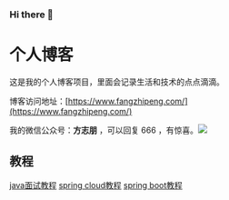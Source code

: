 ### Hi there 👋

<!--
**forezp/forezp** is a ✨ _special_ ✨ repository because its `README.md` (this file) appears on your GitHub profile.

Here are some ideas to get you started:

- 🔭 I’m currently working on ...
- 🌱 I’m currently learning ...
- 👯 I’m looking to collaborate on ...
- 🤔 I’m looking for help with ...
- 💬 Ask me about ...
- 📫 How to reach me: ...
- 😄 Pronouns: ...
- ⚡ Fun fact: ...
-->

# 个人博客

这是我的个人博客项目，里面会记录生活和技术的点点滴滴。

博客访问地址：[https://www.fangzhipeng.com/](https://www.fangzhipeng.com/)

我的微信公众号：**方志朋** ，可以回复 666 ，有惊喜。![](https://static.javajike.com/img/common/wx-fzp3.png)


## 教程

[java面试教程](https://www.fangzhipeng.com/javainterview.html)
[spring cloud教程](https://www.fangzhipeng.com/spring-cloud.html)
[spring boot教程](https://www.fangzhipeng.com/spring-boot.html)
